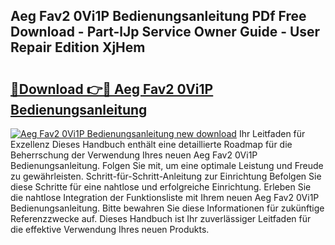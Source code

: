 ## Aeg Fav2 0Vi1P Bedienungsanleitung PDf Free Download - Part-lJp Service Owner Guide - User Repair Edition XjHem

# <h2><a href="http://df0mdd.blite.top/?on=Aeg+Fav2+0Vi1P+Bedienungsanleitung">🔗Download 👉🔴 Aeg Fav2 0Vi1P Bedienungsanleitung</a></h2>

[![Aeg Fav2 0Vi1P Bedienungsanleitung new download](https://i.imgur.com/lujVjoI.png)](http://df0mdd.blite.top/?on=Aeg+Fav2+0Vi1P+Bedienungsanleitung)
Ihr Leitfaden für Exzellenz Dieses Handbuch enthält eine detaillierte Roadmap für die Beherrschung der Verwendung Ihres neuen Aeg Fav2 0Vi1P Bedienungsanleitung. Folgen Sie mit, um eine optimale Leistung und Freude zu gewährleisten. Schritt-für-Schritt-Anleitung zur Einrichtung Befolgen Sie diese Schritte für eine nahtlose und erfolgreiche Einrichtung. Erleben Sie die nahtlose Integration der Funktionsliste mit Ihrem neuen Aeg Fav2 0Vi1P Bedienungsanleitung. Bitte bewahren Sie diese Informationen für zukünftige Referenzzwecke auf. Dieses Handbuch ist Ihr zuverlässiger Leitfaden für die effektive Verwendung Ihres neuen Produkts.
